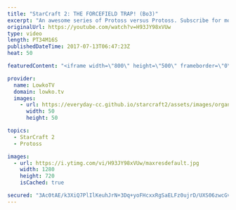 ```yaml
---
title: "StarCraft 2: THE FORCEFIELD TRAP! (Bo3)"
excerpt: "An awesome series of Protoss versus Protoss. Subscribe for more videos: http://lowko.tv/youtube Epic Zerg vs Terran: https://goo.gl/GJuLSh  Easily one of the most difficult matchups in StarCraft 2. This is a best of 3 series between MaNa and ShoWTimE. Both are professional StarCraft 2 progamers.  Support"
originalUrl: https://youtube.com/watch?v=H93JY98xVUw
type: video
length: PT34M16S
publishedDateTime: 2017-07-13T06:47:23Z
heat: 50

featuredContent: "<iframe width=\"800\" height=\"500\" frameborder=\"0\" src=\"https://www.youtube.com/embed/H93JY98xVUw\" allow=\"accelerometer; autoplay; encrypted-media; gyroscope; picture-in-picture\" allowfullscreen></iframe>"

provider:
  name: LowkoTV
  domain: lowko.tv
  images:
    - url: https://everyday-cc.github.io/starcraft2/assets/images/organizations/lowko.tv-50x50.jpg
      width: 50
      height: 50

topics:
  - StarCraft 2
  - Protoss

images:
  - url: https://i.ytimg.com/vi/H93JY98xVUw/maxresdefault.jpg
    width: 1280
    height: 720
    isCached: true

secured: "3Ac0tAE/k3XiQ7PlIlKeuhJrN+3Dq+yoFHcxxRgSaELFz0ujrD/UXS06zwcGv30t36xnZa9vYEov7b878xzRrP/oIPjxcMKjVf/9VZAKYoJ6X38kcay/OaRA45U6iE0NRcvH47hlo9sGsyBI8hQ274AuAWR3SocFfeyokaREjJvQaRFF8upQyZRisVflJ+TcnNBQ34DgtT5s0G66kn6oxtCAxUB03DGc4Adn/XOSbvHJ3r7ifHJOk0vMshpYBT8OI1qRn9RxECcEVoTH+8AT3/N1Aw8h/p5DaSn/8DzqbRCYMc3PPuxTNqBWKMyxTl0AUGccjgKAT34vcHvionbwjPB5L47LksBRL7ZP+NbIragvMOREhmGL4zuAIWyVC3cxzzhtK7otiAQpz4YjZjXgPELT0J66SmNWrmQ3H6HSPac=;S/6qf0LeX0QTJNH4o3UQ8A=="
---
```


